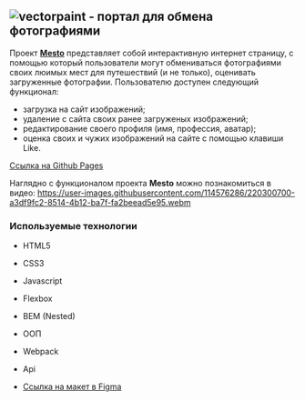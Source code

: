 ## ![vectorpaint](https://user-images.githubusercontent.com/96244317/174490015-482712ff-3854-4d18-9e34-401266198322.svg) - портал для обмена фотографиями

Проект [**Mesto**](https://mikhailyandex.github.io/mesto/) представляет собой интерактивную интернет страницу, с помощью который пользователи могут обмениваться фотографиями своих люимых мест для путешествий (и не только), оценивать загруженные фотографии. 
Пользователю доступен следующий функционал: 
- загрузка на сайт изображений;
- удаление с сайта своих ранее загруженых изображений;
- редактирование своего профиля (имя, профессия, аватар);
- оценка своих и чужих изображений на сайте с помощью клавиши Like.

[Ссылка на Github Pages](https://mikhailyandex.github.io/mesto/)

Наглядно c функционалом проекта **Mesto** можно познакомиться в видео:
https://user-images.githubusercontent.com/114576286/220300700-a3df9fc2-8514-4b12-ba7f-fa2beead5e95.webm

### Используемые технологии
* HTML5
* CSS3
* Javascript
* Flexbox
* BEM (Nested)
* ООП
* Webpack
* Api

* [Ссылка на макет в Figma](https://www.figma.com/file/2cn9N9jSkmxD84oJik7xL7/JavaScript.-Sprint-4?node-id=0%3A1)

